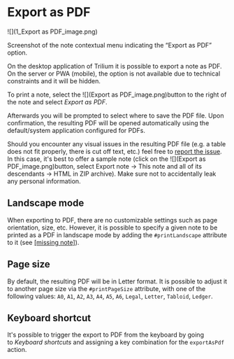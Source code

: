 # Export as PDF
![](1_Export as PDF_image.png)

Screenshot of the note contextual menu indicating the “Export as PDF” option.

On the desktop application of Trilium it is possible to export a note as PDF. On the server or PWA (mobile), the option is not available due to technical constraints and it will be hidden.

To print a note, select the ![](Export as PDF_image.png)button to the right of the note and select _Export as PDF_.

Afterwards you will be prompted to select where to save the PDF file. Upon confirmation, the resulting PDF will be opened automatically using the default/system application configured for PDFs.

Should you encounter any visual issues in the resulting PDF file (e.g. a table does not fit properly, there is cut off text, etc.) feel free to [report the issue](#root/OeKBfN6JbMIq/jRV1MPt4mNSP/hrC6xn7hnDq5). In this case, it's best to offer a sample note (click on the ![](Export as PDF_image.png)button, select Export note → This note and all of its descendants → HTML in ZIP archive). Make sure not to accidentally leak any personal information.

## Landscape mode

When exporting to PDF, there are no customizable settings such as page orientation, size, etc. However, it is possible to specify a given note to be printed as a PDF in landscape mode by adding the `#printLandscape` attribute to it (see [\[missing note\]](#root/9QRytp0ZYFIf/PnO38wN0ffOA)).

## Page size

By default, the resulting PDF will be in Letter format. It is possible to adjust it to another page size via the `#printPageSize` attribute, with one of the following values: `A0`, `A1`, `A2`, `A3`, `A4`, `A5`, `A6`, `Legal`, `Letter`, `Tabloid`, `Ledger`.

## Keyboard shortcut

It's possible to trigger the export to PDF from the keyboard by going to _Keyboard shortcuts_ and assigning a key combination for the `exportAsPdf` action.